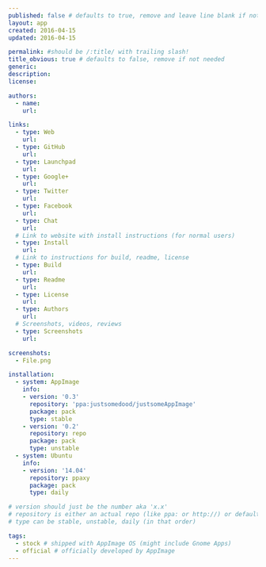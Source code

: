 ```yaml
---
published: false # defaults to true, remove and leave line blank if not needed
layout: app
created: 2016-04-15
updated: 2016-04-15

permalink: #should be /:title/ with trailing slash!
title_obvious: true # defaults to false, remove if not needed
generic:
description:
license:

authors:
  - name:
    url:

links:
  - type: Web
    url:
  - type: GitHub
    url:
  - type: Launchpad
    url:
  - type: Google+
    url:
  - type: Twitter
    url:
  - type: Facebook
    url:
  - type: Chat
    url:
  # Link to website with install instructions (for normal users)
  - type: Install
    url:
  # Link to instructions for build, readme, license
  - type: Build
    url:
  - type: Readme
    url:
  - type: License
    url:
  - type: Authors
    url:
  # Screenshots, videos, reviews
  - type: Screenshots
    url:

screenshots:
  - File.png

installation:
  - system: AppImage
    info:
    - version: '0.3'
      repository: 'ppa:justsomedood/justsomeAppImage'
      package: pack
      type: stable
    - version: '0.2'
      repository: repo
      package: pack
      type: unstable
  - system: Ubuntu
    info:
    - version: '14.04'
      repository: ppaxy
      package: pack
      type: daily

# version should just be the number aka 'x.x'
# repository is either an actual repo (like ppa: or http://) or default/stock (which one?)
# type can be stable, unstable, daily (in that order)

tags:
  - stock # shipped with AppImage OS (might include Gnome Apps)
  - official # officially developed by AppImage
---
```

